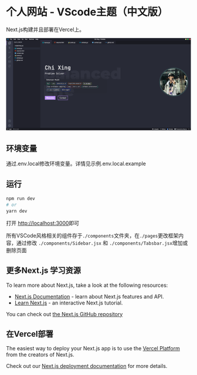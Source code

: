 # 个人网站 - VScode主题（中文版）

Next.js构建并且部署在Vercel上。

![vscode-portfolio banner](./public/readme.png)

## 环境变量

通过.env.local修改环境变量。详情见示例.env.local.example

## 运行

```bash
npm run dev
# or
yarn dev
```

打开 [http://localhost:3000](http://localhost:3000)即可

所有VSCode风格相关的组件存于`./components`文件夹，在`./pages`更改框架内容，通过修改 `./components/Sidebar.jsx` 和 `./components/Tabsbar.jsx`增加或删除页面

## 更多Next.js 学习资源

To learn more about Next.js, take a look at the following resources:

- [Next.js Documentation](https://nextjs.org/docs) - learn about Next.js features and API.
- [Learn Next.js](https://nextjs.org/learn) - an interactive Next.js tutorial.

You can check out [the Next.js GitHub repository](https://github.com/vercel/next.js/)

## 在Vercel部署

The easiest way to deploy your Next.js app is to use the [Vercel Platform](https://vercel.com/new?utm_medium=default-template&filter=next.js&utm_source=create-next-app&utm_campaign=create-next-app-readme) from the creators of Next.js.

Check out our [Next.js deployment documentation](https://nextjs.org/docs/deployment) for more details.
